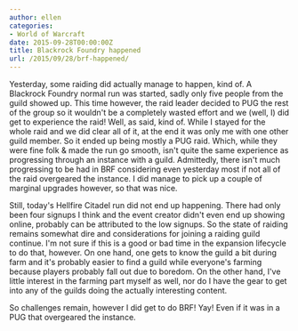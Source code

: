 ```yaml
---
author: ellen
categories:
- World of Warcraft
date: 2015-09-28T00:00:00Z
title: Blackrock Foundry happened
url: /2015/09/28/brf-happened/
---
```


Yesterday, some raiding did actually manage to happen, kind of. A Blackrock Foundry normal run was started, sadly only five people from the guild showed up. This time however, the raid leader decided to PUG the rest of the group so it wouldn't be a completely wasted effort and we (well, I) did get to experience the raid! Well, as said, kind of. While I stayed for the whole raid and we did clear all of it, at the end it was only me with one other guild member. So it ended up being mostly a PUG raid. Which, while they were fine folk & made the run go smooth, isn't quite the same experience as progressing through an instance with a guild. Admittedly, there isn't much progressing to be had in BRF considering even yesterday most if not all of the raid overgeared the instance. I did manage to pick up a couple of marginal upgrades however, so that was nice.

Still, today's Hellfire Citadel run did not end up happening. There had only been four signups I think and the event creator didn't even end up showing online, probably can be attributed to the low signups. So the state of raiding remains somewhat dire and considerations for joining a raiding guild continue. I'm not sure if this is a good or bad time in the expansion lifecycle to do that, however. On one hand, one gets to know the guild a bit during farm and it's probably easier to find a guild while everyone's farming because players probably fall out due to boredom. On the other hand, I've little interest in the farming part myself as well, nor do I have the gear to get into any of the guilds doing the actually interesting content.

So challenges remain, however I did get to do BRF! Yay! Even if it was in a PUG that overgeared the instance.